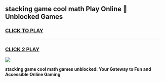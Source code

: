 
## stacking game cool math Play Online 👋 Unblocked Games
<h3>
<a href="https://news.freeplayer.one?title=stacking_game_cool_math&ref=17CMG">CLICK TO PLAY</a></h3>
<hr>

<h3>
<a href="https://news.freeplayer.one?title=stacking_game_cool_math&ref=17CMG">CLICK 2 PLAY</a>
  
</h3>

<a href="https://news.freeplayer.one?title=stacking_game_cool_math&ref=17CMG/"><img src="https://clearcache.store/games.png"></a>


**stacking game cool math games unblocked: Your Gateway to Fun and Accessible Online Gaming**
